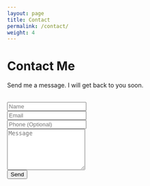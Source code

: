 ```yaml
---
layout: page
title: Contact
permalink: /contact/
weight: 4
---
```


<div class="row justify-content-center align-items-center">
    <div class="col-md-10 col-lg-8 col-xl-6 col-xxl-4 text-center">
        <h1>Contact Me</h1>
        <p>Send me a message. I will get back to you soon.</p><br/>
        <div class="card mb-5">
            <div class="card-body p-sm-5">
                <form method="POST" action="https://mdalbinhossain.pages.dev/submit">
                    <div class="mb-3"><input class="form-control" type="text" id="name" name="name" placeholder="Name" required/></div>
                    <div class="mb-3"><input class="form-control" type="email" id="email" name="email" placeholder="Email" required/></div>
                    <div class="mb-3"><input class="form-control" type="tel" id="phone" name="phone" placeholder="Phone (Optional)"/></div>
                    <div class="mb-3"><textarea class="form-control" id="message" name="message" rows="6" placeholder="Message" required></textarea></div>
                    <div><button class="btn btn-dark d-block w-100" type="submit">Send </button></div>
                </form>
            </div>
        </div>
    </div>
</div>